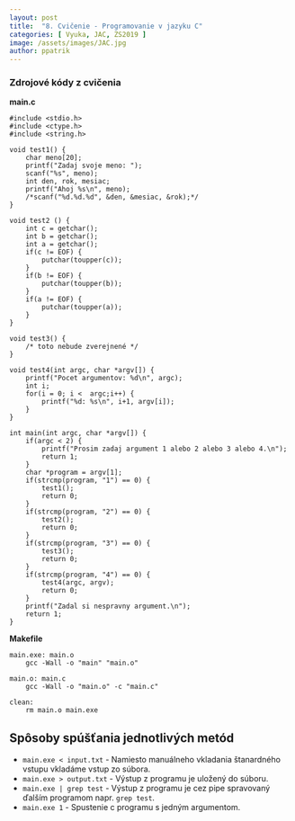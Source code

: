 ```yaml
---
layout: post
title:  "8. Cvičenie - Programovanie v jazyku C"
categories: [ Vyuka, JAC, ZS2019 ]
image: /assets/images/JAC.jpg
author: ppatrik
---
```


### Zdrojové kódy z cvičenia

**main.c**
```
#include <stdio.h>
#include <ctype.h>
#include <string.h>

void test1() {
	char meno[20];
	printf("Zadaj svoje meno: ");
	scanf("%s", meno);
	int den, rok, mesiac;	
	printf("Ahoj %s\n", meno);
	/*scanf("%d.%d.%d", &den, &mesiac, &rok);*/
}

void test2 () {
	int c = getchar();
	int b = getchar();
	int a = getchar();
	if(c != EOF) {
		putchar(toupper(c));
	}
	if(b != EOF) {	
		putchar(toupper(b));
	}
	if(a != EOF) {	
		putchar(toupper(a));
	}
}

void test3() {
	/* toto nebude zverejnené */
}

void test4(int argc, char *argv[]) {
	printf("Pocet argumentov: %d\n", argc);
	int i;
	for(i = 0; i <  argc;i++) {
		printf("%d: %s\n", i+1, argv[i]);
	}
}

int main(int argc, char *argv[]) {
	if(argc < 2) {
		printf("Prosim zadaj argument 1 alebo 2 alebo 3 alebo 4.\n");
		return 1;
	}
	char *program = argv[1];
	if(strcmp(program, "1") == 0) {
		test1();
		return 0;
	}
	if(strcmp(program, "2") == 0) {
		test2();
		return 0;
	}
	if(strcmp(program, "3") == 0) {
		test3();
		return 0;
	}
	if(strcmp(program, "4") == 0) {
		test4(argc, argv);
		return 0;
	}
	printf("Zadal si nespravny argument.\n");
	return 1;
}
```

**Makefile**
```
main.exe: main.o 
	gcc -Wall -o "main" "main.o"

main.o: main.c
	gcc -Wall -o "main.o" -c "main.c"

clean:
	rm main.o main.exe
```

## Spôsoby spúšťania jednotlivých metód

- `main.exe < input.txt` - Namiesto manuálneho vkladania štanardného vstupu vkladáme vstup zo súbora.
- `main.exe > output.txt` - Výstup z programu je uložený do súboru.
- `main.exe | grep test` - Výstup z programu je cez pipe spravovaný ďalším programom napr. `grep test`.
- `main.exe 1` - Spustenie c programu s jedným argumentom.

